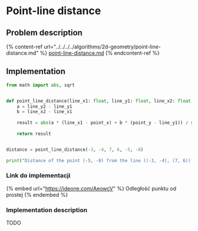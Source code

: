 # Point-line distance

## Problem description

{% content-ref url="../../../../algorithms/2d-geometry/point-line-distance.md" %}
[point-line-distance.md](../../../../algorithms/2d-geometry/point-line-distance.md)
{% endcontent-ref %}

## Implementation

```python
from math import abs, sqrt


def point_line_distance(line_x1: float, line_y1: float, line_x2: float, line_y2: float, point_x: float, point_y: float) -> float:
    a = line_y2 - line_y1
    b = line_x2 - line_x1
    
    result = abs(a * (line_x1 - point_x) + b * (point_y - line_y1)) / sqrt(a * a + b * b)
    
    return result


distance = point_line_distance(-3, -4, 7, 6, -5, -8)
    
print("Distance of the point (-5, -8) from the line ((-3, -4), (7, 6)) is", distance)
```

### Link do implementacji

{% embed url="https://ideone.com/AeowcV" %}
Odległość punktu od prostej
{% endembed %}

### Implementation description

TODO

